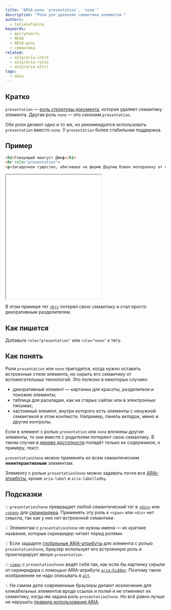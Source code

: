 ```yaml
---
title: "ARIA-роли `presentation`, `none`"
description: "Роли для удаления семантики элементов."
authors:
  - tatianafokina
keywords:
  - доступность
  - ARIA
  - ARIA-роль
  - семантика
related:
  - a11y/aria-intro
  - a11y/aria-roles
  - a11y/aria-attrs
tags:
  - doka
---
```


## Кратко

`presentation` — [роль структуры документа](/a11y/aria-roles/#roli-struktury-dokumenta), которая удаляет семантику элемента. Другая роль `none` — это синоним `presentation`.

Обе роли делают одно и то же, но рекомендуется использовать `presentation` вместо `none`. У `presentation` более стабильная поддержка.

## Пример

```html
<h1>Говорящий мангуст Джеф</h1>
<hr role="presentation">
<p>Загадочное существо, обитавшее на ферме Дорлиш Кэшен неподалеку от селения Дэлби на острове Мэн. История о говорящем зверьке в середине 1930-х годов активно обсуждалась на страницах британской прессы.</p>
```

<iframe title="Текст с декоративным разделителем" src="demos/decorative-hr/index.html" height="390"></iframe>

В этом примере тег [`<hr>`](/html/hr/) потерял свою семантику и стал просто декоративным разделителем.

## Как пишется

Добавьте `role="presentation"` или `role="none"` к тегу.

## Как понять

Роли `presentation` или `none` пригодятся, когда нужно оставить встроенные стили элемента, но скрыть его семантику от вспомогательных технологий. Это полезно в некоторых случаях:

- декоративный элемент — картинки для красоты, разделители и похожие элементы;
- таблица для раскладки, как на старых сайтах или в электронных письмах;
- кастомный элемент, внутри которого есть элементы с ненужной семантикой в этом контексте. Например, панель вкладок, меню и другие контролы.

Если в элемент с ролью `presentation` или `none` вложены другие элементы, то они вместе с родителем потеряют свою семантику. В таком случае в [дерево доступности](/html/screenreaders/#derevo-dostupnosti) попадёт только их содержимое, к примеру, текст.

`presentation`/`none` можно применять ко всем семантическим **неинтерактивным** элементам.

Элементу с ролью `presentation`/`none` можно задавать почти все [ARIA-атрибуты](/a11y/aria-attrs/), кроме `aria-label` и `aria-labelledby`.

## Подсказки

💡 `presentation`/`none` превращает любой семантический тег в [`<div>`](/html/div/) или [`<span>`](/html/span/) для [скринридера](/html/screenreaders/). Применять эту роль к `<span>` или `<div>` нет смысла, так как у них нет встроенной семантики.

💡 Элементам с `presentation`/`none` не нужны имена — их краткие названия, которые скринридер читает перед ролями.

💡 Если зададите [глобальные ARIA-атрибуты](/a11y/aria-attrs/#globalnye-atributy) для элемента с ролью `presentation`/`none`, браузер использует его встроенную роль и проигнорирует явную `presentation`.

💡 [`<img>`](/html/img/) с `presentation`/`none` ведёт себя так, как если бы картинку скрыли от скринридера с помощью ARIA-атрибута [`aria-hidden`](/a11y/aria-hidden/). Поэтому такое изображение не надо описывать в [`alt`](/html/img/#alt).

💡 На самом деле современные браузеры делают исключение для кликабельных элементов вроде ссылок и полей и не отменяют их семантику, когда им задана роль `presentation`/`none`. Но всё равно лучше не нарушать [правила использования ARIA](/a11y/aria-intro/#pravila-ispolzovaniya).
